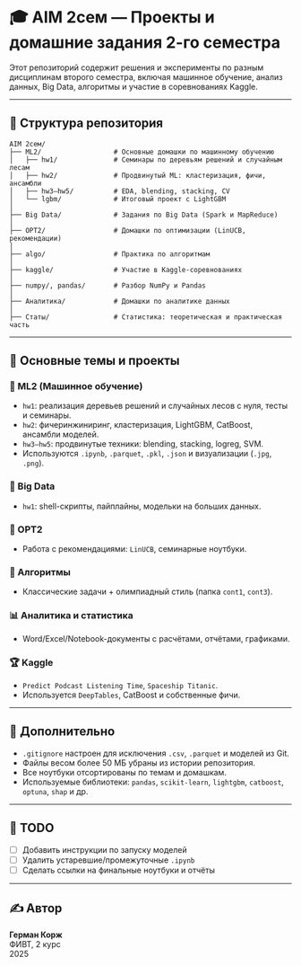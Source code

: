 # 🎓 AIM 2сем — Проекты и домашние задания 2-го семестра

Этот репозиторий содержит решения и эксперименты по разным дисциплинам второго семестра, включая машинное обучение, анализ данных, Big Data, алгоритмы и участие в соревнованиях Kaggle.

---

## 📁 Структура репозитория

```
AIM 2сем/
├── ML2/                  # Основные домашки по машинному обучению
│   ├── hw1/              # Семинары по деревьям решений и случайным лесам
│   ├── hw2/              # Продвинутый ML: кластеризация, фичи, ансамбли
│   ├── hw3–hw5/          # EDA, blending, stacking, CV
│   └── lgbm/             # Итоговый проект с LightGBM
│
├── Big Data/             # Задания по Big Data (Spark и MapReduce)
│
├── OPT2/                 # Домашки по оптимизации (LinUCB, рекомендации)
│
├── algo/                 # Практика по алгоритмам
│
├── kaggle/               # Участие в Kaggle-соревнованиях
│
├── numpy/, pandas/       # Разбор NumPy и Pandas
│
├── Аналитика/            # Домашки по аналитике данных
│
├── Статы/                # Статистика: теоретическая и практическая часть
```

---

## 🧠 Основные темы и проекты

### 🔬 ML2 (Машинное обучение)
- `hw1`: реализация деревьев решений и случайных лесов с нуля, тесты и семинары.
- `hw2`: фичеринжиниринг, кластеризация, LightGBM, CatBoost, ансамбли моделей.
- `hw3–hw5`: продвинутые техники: blending, stacking, logreg, SVM.
- Используются `.ipynb`, `.parquet`, `.pkl`, `.json` и визуализации (`.jpg`, `.png`).

### 🧱 Big Data
- `hw1`: shell-скрипты, пайплайны, модельки на больших данных.

### 🤖 OPT2
- Работа с рекомендациями: `LinUCB`, семинарные ноутбуки.

### 🧩 Алгоритмы
- Классические задачи + олимпиадный стиль (папка `cont1`, `cont3`).

### 📊 Аналитика и статистика
- Word/Excel/Notebook-документы с расчётами, отчётами, графиками.

### 🏆 Kaggle
- `Predict Podcast Listening Time`, `Spaceship Titanic`.
- Используется `DeepTables`, CatBoost и собственные фичи.

---

## 📎 Дополнительно

- `.gitignore` настроен для исключения `.csv`, `.parquet` и моделей из Git.
- Файлы весом более 50 МБ убраны из истории репозитория.
- Все ноутбуки отсортированы по темам и домашкам.
- Используемые библиотеки: `pandas`, `scikit-learn`, `lightgbm`, `catboost`, `optuna`, `shap` и др.

---

## 📌 TODO
- [ ] Добавить инструкции по запуску моделей
- [ ] Удалить устаревшие/промежуточные `.ipynb`
- [ ] Сделать ссылки на финальные ноутбуки и отчёты

---

## ✍️ Автор

**Герман Корж**  
ФИВТ, 2 курс  
2025  
